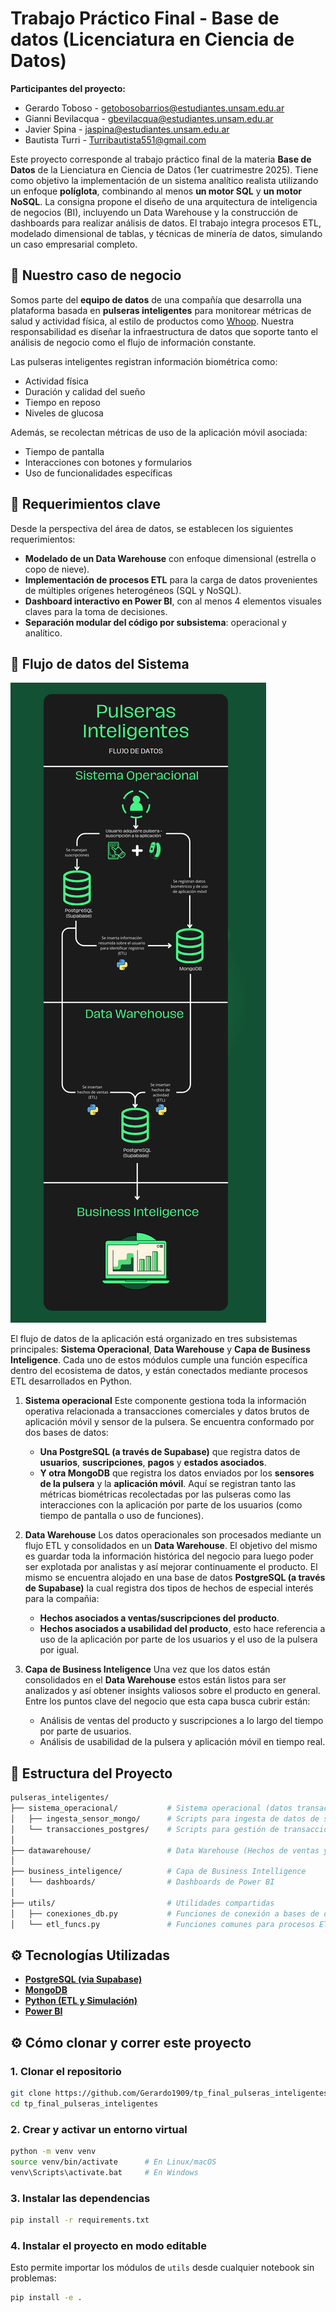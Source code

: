 # Trabajo Práctico Final - Base de datos (Licenciatura en Ciencia de Datos)

**Participantes del proyecto:**

* Gerardo Toboso - getobosobarrios@estudiantes.unsam.edu.ar
* Gianni Bevilacqua - gbevilacqua@estudiantes.unsam.edu.ar
* Javier Spina - jaspina@estudiantes.unsam.edu.ar
* Bautista Turri - Turribautista551@gmail.com

Este proyecto corresponde al trabajo práctico final de la materia **Base de Datos** de la Lienciatura en Ciencia de Datos (1er cuatrimestre 2025). Tiene como objetivo la implementación de un sistema analítico realista utilizando un enfoque **políglota**, combinando al menos **un motor SQL** y **un motor NoSQL**. La consigna propone el diseño de una arquitectura de inteligencia de negocios (BI), incluyendo un Data Warehouse y la construcción de dashboards para realizar análisis de datos. El trabajo integra procesos ETL, modelado dimensional de tablas, y técnicas de minería de datos, simulando un caso empresarial completo.

## 🧠 Nuestro caso de negocio

Somos parte del **equipo de datos** de una compañía que desarrolla una plataforma basada en **pulseras inteligentes** para monitorear métricas de salud y actividad física, al estilo de productos como [Whoop](https://www.whoop.com/us/en/). Nuestra responsabilidad es diseñar la infraestructura de datos que soporte tanto el análisis de negocio como el flujo de información constante.

Las pulseras inteligentes registran información biométrica como:

* Actividad física
* Duración y calidad del sueño
* Tiempo en reposo
* Niveles de glucosa

Además, se recolectan métricas de uso de la aplicación móvil asociada:

* Tiempo de pantalla
* Interacciones con botones y formularios
* Uso de funcionalidades específicas

## 🧾 Requerimientos clave

Desde la perspectiva del área de datos, se establecen los siguientes requerimientos:

* **Modelado de un Data Warehouse** con enfoque dimensional (estrella o copo de nieve).
* **Implementación de procesos ETL** para la carga de datos provenientes de múltiples orígenes heterogéneos (SQL y NoSQL).
* **Dashboard interactivo en Power BI**, con al menos 4 elementos visuales claves para la toma de decisiones.
* **Separación modular del código por subsistema**: operacional y analítico.

## 🧱 Flujo de datos del Sistema

![Flujo de datos](./img/flujo_informacion_pulseras_inteligentes.png)

El flujo de datos de la aplicación está organizado en tres subsistemas principales: **Sistema Operacional**, **Data Warehouse** y **Capa de Business Inteligence**. Cada uno de estos módulos cumple una función específica dentro del ecosistema de datos, y están conectados mediante procesos ETL desarrollados en Python.

1. **Sistema operacional**
   Este componente gestiona toda la información operativa relacionada a transacciones comerciales y datos brutos de aplicación móvil y sensor de la pulsera. Se encuentra conformado por dos bases de datos:

   * **Una PostgreSQL (a través de Supabase)** que registra datos de **usuarios**, **suscripciones**, **pagos** y **estados asociados**.
   * **Y otra MongoDB** que registra los datos enviados por los **sensores de la pulsera** y la **aplicación móvil**. Aquí se registran tanto 
   las métricas biométricas recolectadas por las pulseras como las interacciones con la aplicación por parte de los usuarios (como tiempo de pantalla o uso de funciones).

2. **Data Warehouse**
   Los datos operacionales son procesados mediante un flujo ETL y consolidados en un **Data Warehouse**. El objetivo 
   del mismo es guardar toda la información histórica del negocio para luego poder ser explotada por analistas y así mejorar continuamente el producto. El mismo se encuentra alojado en una base de datos **PostgreSQL (a través de Supabase)** la cual registra dos tipos de hechos de especial interés para la compañia:

   * **Hechos asociados a ventas/suscripciones del producto**.
   * **Hechos asociados a usabilidad del producto**, esto hace referencia a uso de la aplicación por parte de los usuarios y el uso de la pulsera por igual.

3. **Capa de Business Inteligence**
   Una vez que los datos están consolidados en el **Data Warehouse** estos están listos para ser analizados y así obtener insights valiosos sobre el producto 
   en general. Entre los puntos clave del negocio que esta capa busca cubrir están:

   * Análisis de ventas del producto y suscripciones a lo largo del tiempo por parte de usuarios.
   * Análisis de usabilidad de la pulsera y aplicación móvil en tiempo real.


## 📂 Estructura del Proyecto

```bash
pulseras_inteligentes/
├── sistema_operacional/           # Sistema operacional (datos transaccionales)
│   ├── ingesta_sensor_mongo/      # Scripts para ingesta de datos de sensores y aplicación móvil en MongoDB
│   └── transacciones_postgres/    # Scripts para gestión de transacciones comerciales en PostgreSQL
│
├── datawarehouse/                 # Data Warehouse (Hechos de ventas y usabilidad)
│
├── business_inteligence/          # Capa de Business Intelligence
│   └── dashboards/                # Dashboards de Power BI
│
├── utils/                         # Utilidades compartidas
│   ├── conexiones_db.py           # Funciones de conexión a bases de datos
│   └── etl_funcs.py               # Funciones comunes para procesos ETL
```

## ⚙️ Tecnologías Utilizadas

* [**PostgreSQL (via Supabase)**](https://supabase.com/) 
* [**MongoDB**](https://www.mongodb.com/) 
* [**Python (ETL y Simulación)** ](https://www.python.org/)
* [**Power BI** ](https://www.microsoft.com/es-es/power-platform/products/power-bi)

## ⚙️ Cómo clonar y correr este proyecto

### 1. Clonar el repositorio

```bash
git clone https://github.com/Gerardo1909/tp_final_pulseras_inteligentes.git
cd tp_final_pulseras_inteligentes
```

### 2. Crear y activar un entorno virtual

```bash
python -m venv venv
source venv/bin/activate      # En Linux/macOS
venv\Scripts\activate.bat     # En Windows
```

### 3. Instalar las dependencias

```bash
pip install -r requirements.txt
```

### 4. Instalar el proyecto en modo editable
Esto permite importar los módulos de `utils` desde cualquier notebook sin problemas:

```bash
pip install -e .
```




